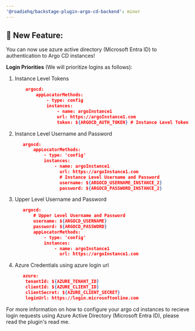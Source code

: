 ```yaml
---
'@roadiehq/backstage-plugin-argo-cd-backend': minor
---
```


## 🚀 New Feature:

You can now use azure active directory (Microsoft Entra ID) to authentication to Argo CD instances!

**Login Priorities** (We will prioritize logins as follows):

1. Instance Level Tokens

   ```json
       argocd:
           appLocatorMethods:
               - type: config
               instances:
                   - name: argoInstance1
                   url: https://argoInstance1.com
                   token: ${ARGOCD_AUTH_TOKEN} # Instance Level Token
   ```

2. Instance Level Username and Password

   ```json
      argocd:
          appLocatorMethods:
              - type: 'config'
              instances:
                  - name: argoInstance1
                    url: https://argoInstance1.com
                    # Instance Level Username and Password
                    username: ${ARGOCD_USERNAME_INSTANCE_2}
                    password: ${ARGOCD_PASSWORD_INSTANCE_2}
   ```

3. Upper Level Username and Password

   ```json
      argocd:
          # Upper Level Username and Password
          username: ${ARGOCD_USERNAME}
          password: ${ARGOCD_PASSWORD}
          appLocatorMethods:
              - type: 'config'
              instances:
                  - name: argoInstance1
                    url: https://argoInstance1.com
   ```

4. Azure Credentials using azure login url

   ```json
      azure:
       tenantId: ${AZURE_TENANT_ID}
       clientId: ${AZURE_CLIENT_ID}
       clientSecret: ${AZURE_CLIENT_SECRET}
       loginUrl: https://login.microsoftonline.com
   ```

For more information on how to configure your argo cd instances to recieve login requests using Azure Active Directory (Microsoft Entra ID), please read the plugin's read me.
